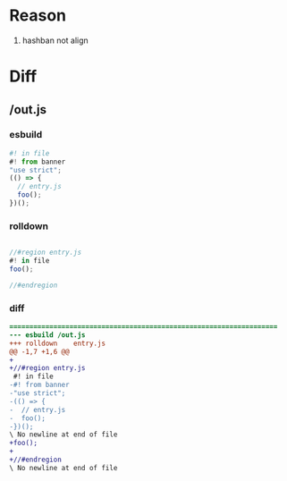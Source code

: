 # Reason
1. hashban not align
# Diff
## /out.js
### esbuild
```js
#! in file
#! from banner
"use strict";
(() => {
  // entry.js
  foo();
})();
```
### rolldown
```js

//#region entry.js
#! in file
foo();

//#endregion
```
### diff
```diff
===================================================================
--- esbuild	/out.js
+++ rolldown	entry.js
@@ -1,7 +1,6 @@
+
+//#region entry.js
 #! in file
-#! from banner
-"use strict";
-(() => {
-  // entry.js
-  foo();
-})();
\ No newline at end of file
+foo();
+
+//#endregion
\ No newline at end of file

```